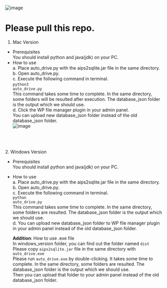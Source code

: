 ![image](https://github.com/grape0117/swiss_axapharm_autodrive/assets/137514549/541bca8b-db25-49f6-98ea-56ce314b0896)<h1>Please pull this repo.</h1>

1. Mac Version<br>
  -	Prerequisites<br>
  	You should install python and java(jdk) on your PC. <br>
  -	How to use<br>
     a.	Place auto_drive.py with the aips2sqlite.jar file in the same directory.<br>
     b.	Open auto_drive.py.<br>
     c.	Execute the following command in terminal.<br>
        <code>python3 auto_drive.py</code><br>
        This command takes some time to complete. In the same directory, some folders will be resulted after execution. The database_json folder is the output which we should use.<br>
     d. Click the WP file manager plugin in your admin panel.<br>
   	    You can upload new database_json folder instead of the old database_json folder.<br>
        ![image](https://github.com/grape0117/swiss_axapharm_autodrive/assets/137514549/d30dc51a-023c-4974-b601-281686e7a924)


<br><br><br>
2. Windows Version<br>
  -	Prerequisites<br>
  	You should install python and java(jdk) on your PC.<br>
  -	How to use<br>
      a.	Place auto_drive.py with the aips2sqlite.jar file in the same directory.<br>
      b.	Open auto_drive.py.<br>
      c.	Execute the following command in terminal.<br>
          <code>python auto_drive.py</code><br>
          This command takes some time to complete. In the same directory, some folders are resulted. The database_json folder is the output which we should use.<br>
      d.	You can upload new database_json folder to WP file manager plugin in your admin panel instead of the old database_json folder.<br>

      <b>Addition</b>: How to use .exe file<br>
   	 In windows_version folder, you can find out the folder named <code>dist</code><br>
     Please copy <code>aips2sqlite.jar</code> file in the same directory with <code>auto_drive.exe</code><br>
     Please run <code>auto_drive.exe</code> by double-clicking.
   	 It takes some time to complete. In the same directory, some folders are resulted. The database_json folder is the output which we should use.<br>
     Then you can upload that folder to your admin panel instead of the old database_json folder.<br>
